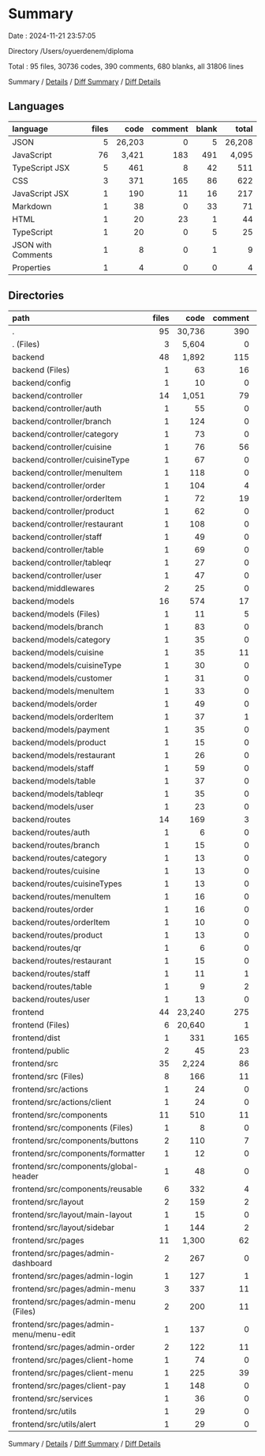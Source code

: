 # Summary

Date : 2024-11-21 23:57:05

Directory /Users/oyuerdenem/diploma

Total : 95 files,  30736 codes, 390 comments, 680 blanks, all 31806 lines

Summary / [Details](details.md) / [Diff Summary](diff.md) / [Diff Details](diff-details.md)

## Languages
| language | files | code | comment | blank | total |
| :--- | ---: | ---: | ---: | ---: | ---: |
| JSON | 5 | 26,203 | 0 | 5 | 26,208 |
| JavaScript | 76 | 3,421 | 183 | 491 | 4,095 |
| TypeScript JSX | 5 | 461 | 8 | 42 | 511 |
| CSS | 3 | 371 | 165 | 86 | 622 |
| JavaScript JSX | 1 | 190 | 11 | 16 | 217 |
| Markdown | 1 | 38 | 0 | 33 | 71 |
| HTML | 1 | 20 | 23 | 1 | 44 |
| TypeScript | 1 | 20 | 0 | 5 | 25 |
| JSON with Comments | 1 | 8 | 0 | 1 | 9 |
| Properties | 1 | 4 | 0 | 0 | 4 |

## Directories
| path | files | code | comment | blank | total |
| :--- | ---: | ---: | ---: | ---: | ---: |
| . | 95 | 30,736 | 390 | 680 | 31,806 |
| . (Files) | 3 | 5,604 | 0 | 2 | 5,606 |
| backend | 48 | 1,892 | 115 | 331 | 2,338 |
| backend (Files) | 1 | 63 | 16 | 13 | 92 |
| backend/config | 1 | 10 | 0 | 2 | 12 |
| backend/controller | 14 | 1,051 | 79 | 181 | 1,311 |
| backend/controller/auth | 1 | 55 | 0 | 10 | 65 |
| backend/controller/branch | 1 | 124 | 0 | 15 | 139 |
| backend/controller/category | 1 | 73 | 0 | 12 | 85 |
| backend/controller/cuisine | 1 | 76 | 56 | 22 | 154 |
| backend/controller/cuisineType | 1 | 67 | 0 | 12 | 79 |
| backend/controller/menuItem | 1 | 118 | 0 | 18 | 136 |
| backend/controller/order | 1 | 104 | 4 | 18 | 126 |
| backend/controller/orderItem | 1 | 72 | 19 | 15 | 106 |
| backend/controller/product | 1 | 62 | 0 | 12 | 74 |
| backend/controller/restaurant | 1 | 108 | 0 | 16 | 124 |
| backend/controller/staff | 1 | 49 | 0 | 7 | 56 |
| backend/controller/table | 1 | 69 | 0 | 12 | 81 |
| backend/controller/tableqr | 1 | 27 | 0 | 5 | 32 |
| backend/controller/user | 1 | 47 | 0 | 7 | 54 |
| backend/middlewares | 2 | 25 | 0 | 6 | 31 |
| backend/models | 16 | 574 | 17 | 71 | 662 |
| backend/models (Files) | 1 | 11 | 5 | 8 | 24 |
| backend/models/branch | 1 | 83 | 0 | 4 | 87 |
| backend/models/category | 1 | 35 | 0 | 4 | 39 |
| backend/models/cuisine | 1 | 35 | 11 | 4 | 50 |
| backend/models/cuisineType | 1 | 30 | 0 | 4 | 34 |
| backend/models/customer | 1 | 31 | 0 | 5 | 36 |
| backend/models/menuItem | 1 | 33 | 0 | 4 | 37 |
| backend/models/order | 1 | 49 | 0 | 4 | 53 |
| backend/models/orderItem | 1 | 37 | 1 | 5 | 43 |
| backend/models/payment | 1 | 35 | 0 | 4 | 39 |
| backend/models/product | 1 | 15 | 0 | 4 | 19 |
| backend/models/restaurant | 1 | 26 | 0 | 4 | 30 |
| backend/models/staff | 1 | 59 | 0 | 5 | 64 |
| backend/models/table | 1 | 37 | 0 | 4 | 41 |
| backend/models/tableqr | 1 | 35 | 0 | 4 | 39 |
| backend/models/user | 1 | 23 | 0 | 4 | 27 |
| backend/routes | 14 | 169 | 3 | 58 | 230 |
| backend/routes/auth | 1 | 6 | 0 | 4 | 10 |
| backend/routes/branch | 1 | 15 | 0 | 4 | 19 |
| backend/routes/category | 1 | 13 | 0 | 4 | 17 |
| backend/routes/cuisine | 1 | 13 | 0 | 4 | 17 |
| backend/routes/cuisineTypes | 1 | 13 | 0 | 4 | 17 |
| backend/routes/menuItem | 1 | 16 | 0 | 4 | 20 |
| backend/routes/order | 1 | 16 | 0 | 4 | 20 |
| backend/routes/orderItem | 1 | 10 | 0 | 4 | 14 |
| backend/routes/product | 1 | 13 | 0 | 4 | 17 |
| backend/routes/qr | 1 | 6 | 0 | 4 | 10 |
| backend/routes/restaurant | 1 | 15 | 0 | 4 | 19 |
| backend/routes/staff | 1 | 11 | 1 | 5 | 17 |
| backend/routes/table | 1 | 9 | 2 | 5 | 16 |
| backend/routes/user | 1 | 13 | 0 | 4 | 17 |
| frontend | 44 | 23,240 | 275 | 347 | 23,862 |
| frontend (Files) | 6 | 20,640 | 1 | 37 | 20,678 |
| frontend/dist | 1 | 331 | 165 | 78 | 574 |
| frontend/public | 2 | 45 | 23 | 2 | 70 |
| frontend/src | 35 | 2,224 | 86 | 230 | 2,540 |
| frontend/src (Files) | 8 | 166 | 11 | 31 | 208 |
| frontend/src/actions | 1 | 24 | 0 | 6 | 30 |
| frontend/src/actions/client | 1 | 24 | 0 | 6 | 30 |
| frontend/src/components | 11 | 510 | 11 | 51 | 572 |
| frontend/src/components (Files) | 1 | 8 | 0 | 3 | 11 |
| frontend/src/components/buttons | 2 | 110 | 7 | 9 | 126 |
| frontend/src/components/formatter | 1 | 12 | 0 | 6 | 18 |
| frontend/src/components/global-header | 1 | 48 | 0 | 6 | 54 |
| frontend/src/components/reusable | 6 | 332 | 4 | 27 | 363 |
| frontend/src/layout | 2 | 159 | 2 | 17 | 178 |
| frontend/src/layout/main-layout | 1 | 15 | 0 | 4 | 19 |
| frontend/src/layout/sidebar | 1 | 144 | 2 | 13 | 159 |
| frontend/src/pages | 11 | 1,300 | 62 | 112 | 1,474 |
| frontend/src/pages/admin-dashboard | 2 | 267 | 0 | 12 | 279 |
| frontend/src/pages/admin-login | 1 | 127 | 1 | 9 | 137 |
| frontend/src/pages/admin-menu | 3 | 337 | 11 | 31 | 379 |
| frontend/src/pages/admin-menu (Files) | 2 | 200 | 11 | 18 | 229 |
| frontend/src/pages/admin-menu/menu-edit | 1 | 137 | 0 | 13 | 150 |
| frontend/src/pages/admin-order | 2 | 122 | 11 | 9 | 142 |
| frontend/src/pages/client-home | 1 | 74 | 0 | 8 | 82 |
| frontend/src/pages/client-menu | 1 | 225 | 39 | 28 | 292 |
| frontend/src/pages/client-pay | 1 | 148 | 0 | 15 | 163 |
| frontend/src/services | 1 | 36 | 0 | 10 | 46 |
| frontend/src/utils | 1 | 29 | 0 | 3 | 32 |
| frontend/src/utils/alert | 1 | 29 | 0 | 3 | 32 |

Summary / [Details](details.md) / [Diff Summary](diff.md) / [Diff Details](diff-details.md)